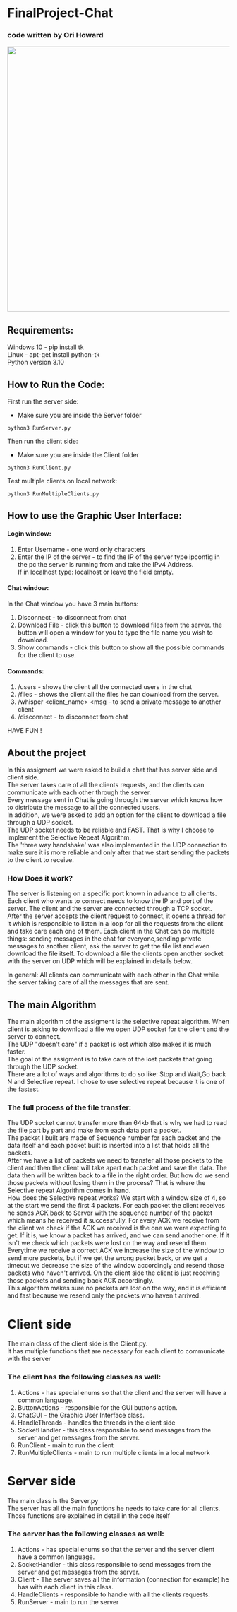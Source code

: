 # FinalProject-Chat

### code written by Ori Howard

[comment]: <> (![Alt Text]&#40;https://media.giphy.com/media/0SVFGSQcWrFPL0cxcQ/giphy.gif&#41;)
<img src="https://media.giphy.com/media/0SVFGSQcWrFPL0cxcQ/giphy.gif" width="600" height="" />

## Requirements:

Windows 10 - pip install tk  
Linux - apt-get install python-tk  
Python version 3.10

## How to Run the Code:

First run the server side:
* Make sure you are inside the Server folder

```shell
python3 RunServer.py
```

Then run the client side:
* Make sure you are inside the Client folder

```shell
python3 RunClient.py
```

Test multiple clients on local network:

```shell
python3 RunMultipleClients.py
```

## How to use the Graphic User Interface:

#### Login window:

1) Enter Username - one word only characters
2) Enter the IP of the server - to find the IP of the server type ipconfig in the pc the server is running from and take
   the IPv4 Address.  
   If in localhost type: localhost or leave the field empty.

#### Chat window:

In the Chat window you have 3 main buttons:

1) Disconnect - to disconnect from chat
2) Download File - click this button to download files from the server. the button will open a window for you to type
   the file name you wish to download.
3) Show commands - click this button to show all the possible commands for the client to use.

#### Commands:

1) /users - shows the client all the connected users in the chat
2) /files - shows the client all the files he can download from the server.
3) /whisper <client_name> <msg - to send a private message to another client
4) /disconnect - to disconnect from chat

HAVE FUN !

## About the project

In this assigment we were asked to build a chat that has server side and client side.  
The server takes care of all the clients requests, and the clients can communicate with each other through the server.  
Every message sent in Chat is going through the server which knows how to distribute the message to all the connected
users.  
In addition, we were asked to add an option for the client to download a file through a UDP socket.  
The UDP socket needs to be reliable and FAST. That is why I choose to implement the Selective Repeat Algorithm.  
The 'three way handshake' was also implemented in the UDP connection to make sure it is more reliable and
only after that we start sending the packets to the client to receive.

### How Does it work?

The server is listening on a specific port known in advance to all clients.  
Each client who wants to connect needs to know the IP and port of the server. The client and the server are connected
through a TCP socket.  
After the server accepts the client request to connect, it opens a thread for it which is responsible to listen in a
loop for all the requests from the client and take care each one of them. Each client in the Chat can do multiple
things: sending messages in the chat for everyone,sending private messages to another client, ask the server to get the
file list and even download the file itself. To download a file the clients open another socket with the server on UDP
which will be explained in details below.

In general: All clients can communicate with each other in the Chat while the server taking care of all the messages
that are sent.

## The main Algorithm

The main algorithm of the assigment is the selective repeat algorithm. When client is asking to download a file we open
UDP socket for the client and the server to connect.  
The UDP "doesn't care" if a packet is lost which also makes it is much faster.  
The goal of the assigment is to take care of the lost packets that going through the UDP socket.  
There are a lot of ways and algorithms to do so like: Stop and Wait,Go back N and Selective repeat. I chose to use
selective repeat because it is one of the fastest.

### The full process of the file transfer:

The UDP socket cannot transfer more than 64kb that is why we had to read the file part by part and make from each data
part a packet.  
The packet I built are made of Sequence number for each packet and the data itself and each packet built is inserted
into a list that holds all the packets.  
After we have a list of packets we need to transfer all those packets to the client and then the client will take apart
each packet and save the data. The data then will be written back to a file in the right order. But how do we send those
packets without losing them in the process? That is where the Selective repeat Algorithm comes in hand.  
How does the Selective repeat works? We start with a window size of 4, so at the start we send the first 4 packets. For
each packet the client receives he sends ACK back to Server with the sequence number of the packet which means he
received it successfully. For every ACK we receive from the client we check if the ACK we received is the one we were
expecting to get. If it is, we know a packet has arrived, and we can send another one. If it isn't we check which
packets were lost on the way and resend them. Everytime we receive a correct ACK we increase the size of the window to
send more packets, but if we get the wrong packet back, or we get a timeout we decrease the size of the window
accordingly and resend those packets who haven't arrived. On the client side the client is just receiving those packets
and sending back ACK accordingly.  
This algorithm makes sure no packets are lost on the way, and it is efficient and fast because we resend only the
packets who haven't arrived.

# Client side

The main class of the client side is the Client.py.  
It has multiple functions that are necessary for each client to communicate with the server

### The client has the following classes as well:

1) Actions - has special enums so that the client and the server will have a common language.
2) ButtonActions - responsible for the GUI buttons action.
3) ChatGUI - the Graphic User Interface class.
4) HandleThreads - handles the threads in the client side
5) SocketHandler - this class responsible to send messages from the server and get messages from the server.
6) RunClient - main to run the client
7) RunMultipleClients - main to run multiple clients in a local network

# Server side
The main class is the Server.py  
The server has all the main functions he needs to take care for all clients.
Those functions are explained in detail in the code itself

### The server has the following classes as well:
1) Actions - has special enums so that the server and the server client have a common language.
2) SocketHandler - this class responsible to send messages from the server and get messages from the server.
3) Client - The server saves all the information (connection for example) he has with each client in this class.
4) HandleClients - responsible to handle with all the clients requests.
5) RunServer - main to run the server

